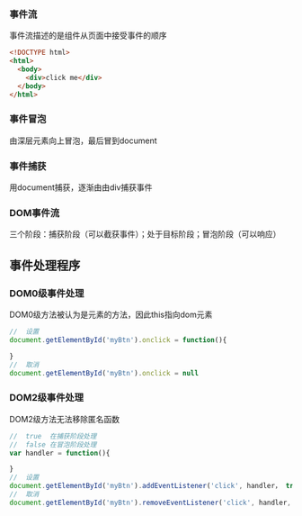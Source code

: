 ### 事件流
事件流描述的是组件从页面中接受事件的顺序


```html
<!DOCTYPE html>
<html>
  <body>
    <div>click me</div>
  </body>
</html>
```


### 事件冒泡
由深层元素向上冒泡，最后冒到document

### 事件捕获
用document捕获，逐渐由由div捕获事件

### DOM事件流
三个阶段：捕获阶段（可以截获事件）；处于目标阶段；冒泡阶段（可以响应）

## 事件处理程序

### DOM0级事件处理
DOM0级方法被认为是元素的方法，因此this指向dom元素
```javascript
//  设置
document.getElementById('myBtn').onclick = function(){

}
//  取消
document.getElementById('myBtn').onclick = null
```

### DOM2级事件处理
DOM2级方法无法移除匿名函数
```javascript
//  true  在捕获阶段处理
//  false 在冒泡阶段处理
var handler = function(){

}
//  设置
document.getElementById('myBtn').addEventListener('click', handler， true)
//  取消
document.getElementById('myBtn').removeEventListener('click', handler, false)
```
